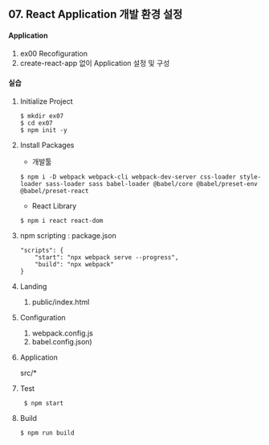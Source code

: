 ## 07. React Application 개발 환경 설정

#### Application
1. ex00 Recofiguration
2. create-react-app 없이 Application 설정 및 구성  

#### 실습
1. Initialize Project

    ```    
    $ mkdir ex07
    $ cd ex07
    $ npm init -y 
    ```

2. Install Packages
    - 개발툴

    ```
    $ npm i -D webpack webpack-cli webpack-dev-server css-loader style-loader sass-loader sass babel-loader @babel/core @babel/preset-env @babel/preset-react
    ```

    - React Library

   ```
   $ npm i react react-dom
   ```

3. npm scripting : package.json

    ```
    "scripts": {
        "start": "npx webpack serve --progress",
        "build": "npx webpack"
    }  
    ```

4. Landing

    1) public/index.html

5. Configuration

   1) webpack.config.js
   2) babel.config.json)

6. Application

    src/*

7. Test

   ```
    $ npm start
   ```

8. Build

   ```
   $ npm run build 
   ```
